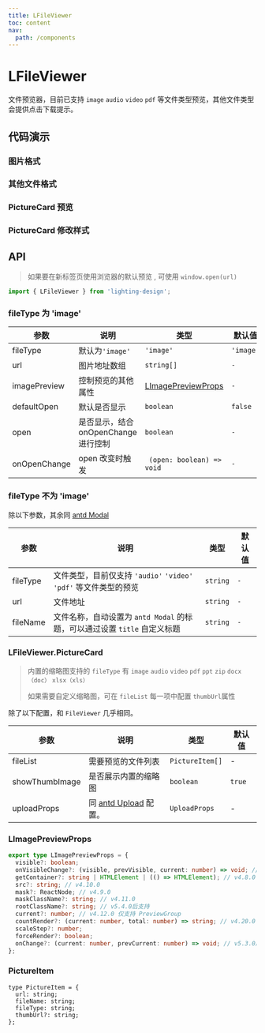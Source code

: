 ```yaml
---
title: LFileViewer
toc: content
nav:
  path: /components
---
```


# LFileViewer

文件预览器，目前已支持 `image` `audio` `video` `pdf` 等文件类型预览，其他文件类型会提供点击下载提示。

## 代码演示

### 图片格式

<code src='./demos/Demo1.tsx'></code>

### 其他文件格式

<code src='./demos/Demo2.tsx'></code>

### PictureCard 预览

<code src='./demos/Demo3.tsx'></code>

### PictureCard 修改样式

<code src='./demos/Demo4.tsx'></code>

## API

> 如果要在新标签页使用浏览器的默认预览 , 可使用 `window.open(url)`

```ts
import { LFileViewer } from 'lighting-design';
```

### fileType 为 'image'

| 参数         | 说明                                 | 类型                                                              | 默认值    |
| ------------ | ------------------------------------ | ----------------------------------------------------------------- | --------- |
| fileType     | 默认为`'image'`                      | `'image'`                                                         | `'image'` |
| url          | 图片地址数组                         | `string[]`                                                        | `-`       |
| imagePreview | 控制预览的其他属性                   | [LImagePreviewProps](/components/file-viewer/#limagepreviewprops) | `-`       |
| defaultOpen  | 默认是否显示                         | `boolean`                                                         | `false`   |
| open         | 是否显示，结合 onOpenChange 进行控制 | `boolean`                                                         | `-`       |
| onOpenChange | open 改变时触发                      | ` (open: boolean) => void`                                        | `-`       |

### fileType 不为 'image'

除以下参数，其余同 [antd Modal](https://ant.design/components/modal-cn#api)

| 参数     | 说明                                                                      | 类型     | 默认值 |
| -------- | ------------------------------------------------------------------------- | -------- | ------ |
| fileType | 文件类型，目前仅支持 `'audio'` `'video'` `'pdf'` 等文件类型的预览         | `string` | `-`    |
| url      | 文件地址                                                                  | `string` | `-`    |
| fileName | 文件名称，自动设置为 `antd Modal` 的标题，可以通过设置 `title` 自定义标题 | `string` | `-`    |

### LFileViewer.PictureCard

> 内置的缩略图支持的 `fileType` 有 `image` `audio` `video` `pdf` `ppt` `zip` `docx（doc）` `xlsx（xls）`
>
> 如果需要自定义缩略图，可在 `fileList` 每一项中配置 `thumbUrl`属性

除了以下配置，和 `FileViewer` 几乎相同。

| 参数           | 说明                                                                 | 类型            | 默认值 |
| -------------- | -------------------------------------------------------------------- | --------------- | ------ |
| fileList       | 需要预览的文件列表                                                   | `PictureItem[]` | -      |
| showThumbImage | 是否展示内置的缩略图                                                 | `boolean`       | `true` |
| uploadProps    | 同 [antd Upload](https://ant.design/components/upload-cn#api) 配置。 | `UploadProps`   | -      |

### LImagePreviewProps

```ts
export type LImagePreviewProps = {
  visible?: boolean;
  onVisibleChange?: (visible, prevVisible, current: number) => void; // current 参数v5.3.0后支持
  getContainer?: string | HTMLElement | (() => HTMLElement); // v4.8.0
  src?: string; // v4.10.0
  mask?: ReactNode; // v4.9.0
  maskClassName?: string; // v4.11.0
  rootClassName?: string; // v5.4.0后支持
  current?: number; // v4.12.0 仅支持 PreviewGroup
  countRender?: (current: number, total: number) => string; // v4.20.0 仅支持 PreviewGroup
  scaleStep?: number;
  forceRender?: boolean;
  onChange?: (current: number, prevCurrent: number) => void; // v5.3.0后支持
};
```

### PictureItem

```
type PictureItem = {
  url: string;
  fileName: string;
  fileType: string;
  thumbUrl?: string;
};
```
